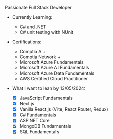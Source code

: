 Passionate Full Stack Developer

* Currently Learning: 
  	- C# and .NET
  	- C# unit testing with NUnit
    
* Certifications:
  	- Comptia A +  
  	- Comptia Network +
  	- Microsoft Azure Fundamentals 
  	- Microsoft Azure AI Fundamentals 
  	- Microsoft Azure Data Fundamentals
  	- AWS Certified Cloud Practitioner

* What I want to lean by 13/05/2024:
    - [x] JavaScript Fundamentals
    - [x] Next.js
    - [x] Vanilla React.js (Vite, React Router, Redux)
    - [x] C# Fundamentals
    - [x] ASP.NET Core
    - [x] MongoDB Fundamentals
    - [x] SQL Fundamentals
